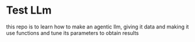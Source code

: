 # Test LLm

this repo is to learn how to make an agentic llm, giving it data and making it use functions and tune its parameters to obtain results

